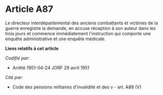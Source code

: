 # Article A87

Le directeur interdépartemental des anciens combattants et victimes de la guerre enregistre la demande, en accuse réception à
son auteur dans les trois jours et commence immédiatement l'instruction qui comporte une enquête administrative et une
enquête médicale.

**Liens relatifs à cet article**

_Codifié par_:

  - Arrêté 1951-04-24 JORF 29 avril 1951

_Cité par_:

  - Code des pensions militaires d'invalidité et des v - art. A89 (V)

